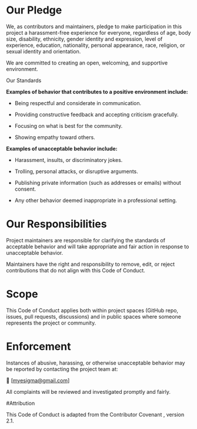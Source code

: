 # Our Pledge

We, as contributors and maintainers, pledge to make participation in this project a harassment-free experience for everyone, regardless of age, body size, disability, ethnicity, gender identity and expression, level of experience, education, nationality, personal appearance, race, religion, or sexual identity and orientation.

We are committed to creating an open, welcoming, and supportive environment.

Our Standards

**Examples of behavior that contributes to a positive environment include:**

- Being respectful and considerate in communication.

- Providing constructive feedback and accepting criticism gracefully.

- Focusing on what is best for the community.

- Showing empathy toward others.

**Examples of unacceptable behavior include:**

- Harassment, insults, or discriminatory jokes.

- Trolling, personal attacks, or disruptive arguments.

- Publishing private information (such as addresses or emails) without consent.

- Any other behavior deemed inappropriate in a professional setting.

# Our Responsibilities

Project maintainers are responsible for clarifying the standards of acceptable behavior and will take appropriate and fair action in response to unacceptable behavior.

Maintainers have the right and responsibility to remove, edit, or reject contributions that do not align with this Code of Conduct.

# Scope

This Code of Conduct applies both within project spaces (GitHub repo, issues, pull requests, discussions) and in public spaces where someone represents the project or community.

# Enforcement

Instances of abusive, harassing, or otherwise unacceptable behavior may be reported by contacting the project team at:

📧 [myesigma@gmail.com]

All complaints will be reviewed and investigated promptly and fairly.

#Attribution

This Code of Conduct is adapted from the Contributor Covenant
, version 2.1.
